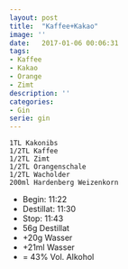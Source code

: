 ```yaml
---
layout: post
title:  "Kaffee+Kakao"
image: ''
date:   2017-01-06 00:06:31
tags:
- Kaffee
- Kakao
- Orange 
- Zimt
description: ''
categories:
- Gin
serie: gin
---
```



```
1TL Kakonibs
1/2TL Kaffee
1/2TL Zimt
1/2TL Orangenschale
1/2TL Wacholder
200ml Hardenberg Weizenkorn
```
* Begin: 11:22
* Destillat: 11:30
* Stop: 11:43
* 56g Destillat
* +20g Wasser
* +21ml Wasser
* = 43% Vol. Alkohol
